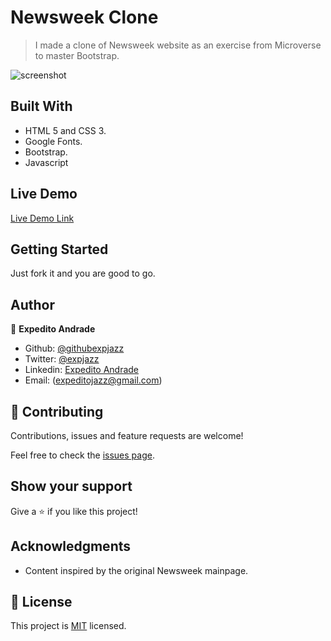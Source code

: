 # Newsweek Clone

> I made a clone of Newsweek website as an exercise from Microverse to master Bootstrap.

![screenshot](./images/screenshot.png)

## Built With

- HTML 5 and CSS 3.
- Google Fonts.
- Bootstrap.
- Javascript

## Live Demo

[Live Demo Link](https://rawcdn.githack.com/expjazz/newsweek-clone/cd68f40cb9c6755986654e1b9111ba041764d49c/index.html)

## Getting Started

Just fork it and you are good to go.

## Author

👤 **Expedito Andrade**

- Github: [@githubexpjazz](https://github.com/expjazz)
- Twitter: [@expjazz](https://twitter.com/expeditoandrade13)
- Linkedin: [Expedito Andrade](https://www.linkedin.com/in/expedito-andrade-3645151a4/)
- Email: (expeditojazz@gmail.com)

## 🤝 Contributing

Contributions, issues and feature requests are welcome!

Feel free to check the [issues page](issues/).

## Show your support

Give a ⭐️ if you like this project!

## Acknowledgments

- Content inspired by the original Newsweek mainpage.

## 📝 License

This project is [MIT](./LICENSE) licensed.
